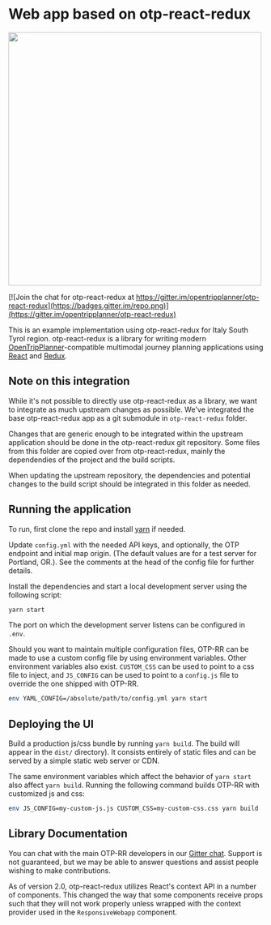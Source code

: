 <!--
SPDX-FileCopyrightText: 2024 Conveyal <support@conveyal.com>

SPDX-License-Identifier: MIT
-->

# Web app based on otp-react-redux

<img src="https://github.com/opentripplanner/otp-react-redux/raw/master/otprr.png" width="500" />

[![Join the chat for otp-react-redux at https://gitter.im/opentripplanner/otp-react-redux](https://badges.gitter.im/repo.png)](https://gitter.im/opentripplanner/otp-react-redux)

This is an example implementation using otp-react-redux for Italy South Tyrol region. otp-react-redux is a library for writing modern [OpenTripPlanner](http://www.opentripplanner.org/)-compatible multimodal journey planning applications using [React]() and [Redux]().

## Note on this integration

While it's not possible to directly use otp-react-redux as a library, we want to integrate as much upstream changes as possible. We've integrated the base otp-react-redux app as a git submodule in `otp-react-redux` folder.

Changes that are generic enough to be integrated within the upstream application should be done in the otp-react-redux git repository. Some files from this folder are copied over from otp-react-redux, mainly the dependendies of the project and the build scripts.

When updating the upstream repository, the dependencies and potential changes to the build script should be integrated in this folder as needed.

## Running the application

To run, first clone the repo and install [yarn](https://yarnpkg.com/) if needed.

Update `config.yml` with the needed API keys, and optionally, the OTP endpoint and initial map origin. (The default values are for a test server for Portland, OR.). See the comments at the head of the config file for further details.

Install the dependencies and start a local development server using the following script:

```bash
yarn start
```

The port on which the development server listens can be configured in `.env`.

Should you want to maintain multiple configuration files, OTP-RR can be made to use a custom config file by using environment variables. Other environment variables also exist. `CUSTOM_CSS` can be used to point to a css file to inject, and `JS_CONFIG` can be used to point to a `config.js` file to override the one shipped with OTP-RR.

```bash
env YAML_CONFIG=/absolute/path/to/config.yml yarn start
```

## Deploying the UI

Build a production js/css bundle by running `yarn build`. The build will appear in the `dist/` directory). It consists entirely of static files and can be served by a simple static web server or CDN.

The same environment variables which affect the behavior of `yarn start` also affect `yarn build`. Running the following command builds OTP-RR with customized js and css:

```bash
env JS_CONFIG=my-custom-js.js CUSTOM_CSS=my-custom-css.css yarn build
```

## Library Documentation

You can chat with the main OTP-RR developers in our [Gitter chat](https://gitter.im/opentripplanner/otp-react-redux). Support is not guaranteed, but we may be able to answer questions and assist people wishing to make contributions. 

As of version 2.0, otp-react-redux utilizes React's context API in a number of components. This changed the way that some components receive props such that they will not work properly unless wrapped with the context provider used in the `ResponsiveWebapp` component.
